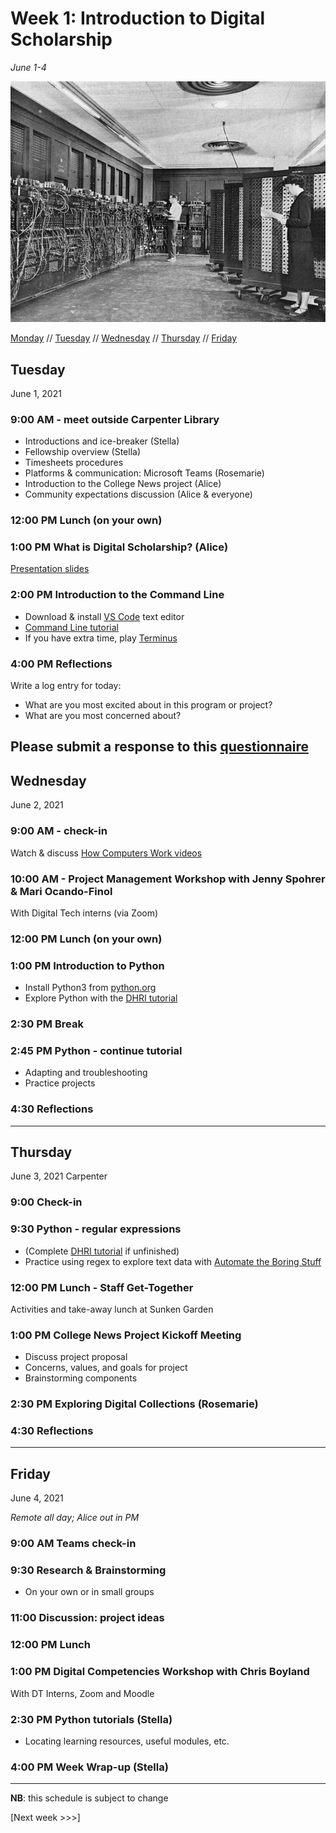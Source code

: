 # Week 1: Introduction to Digital Scholarship

*June 1-4*

![A mid-20th-century computer and two operators](../media/Eniac.jpg)


[Monday](#monday) // [Tuesday](#tuesday) // [Wednesday](#wednesday) // [Thursday](#thursday) // [Friday](#friday)

## Tuesday
June 1, 2021

### 9:00 AM - meet outside Carpenter Library

- Introductions and ice-breaker (Stella)
- Fellowship overview (Stella)
- Timesheets procedures
- Platforms & communication: Microsoft Teams (Rosemarie)
- Introduction to the College News project (Alice)
- Community expectations discussion (Alice & everyone)


### 12:00 PM Lunch (on your own)

### 1:00 PM What is Digital Scholarship? (Alice)
[Presentation slides](https://brynmawr-my.sharepoint.com/:p:/g/personal/amcgrath1_brynmawr_edu/EZMYcvVDa0pGid-DiYQf90gBxhrc9PtVGid3OjvJuheKMQ?e=xfvPWi)


### 2:00 PM Introduction to the Command Line
- Download & install [VS Code](https://code.visualstudio.com/) text editor
- [Command Line tutorial](https://github.com/tri-cods/command-line)
- If you have extra time, play [Terminus](https://web.mit.edu/mprat/Public/web/Terminus/Web/main.html)

### 4:00 PM Reflections
Write a log entry for today:
- What are you most excited about in this program or project?
- What are you most concerned about?

Please submit a response to this [questionnaire](https://forms.office.com/r/htmmUpRGvf)
---

## Wednesday
June 2, 2021

### 9:00 AM - check-in
Watch & discuss [How Computers Work videos](https://www.khanacademy.org/computing/computer-science/how-computers-work2/v/khan-academy-and-codeorg-introducing-how-computers-work)

### 10:00 AM - Project Management Workshop with Jenny Spohrer & Mari Ocando-Finol
With Digital Tech interns (via Zoom)

### 12:00 PM Lunch (on your own)

### 1:00 PM Introduction to Python
- Install Python3 from [python.org](https://www.python.org/downloads/)
- Explore Python with the [DHRI tutorial](https://github.com/DHRI-Curriculum/python)

### 2:30 PM Break

### 2:45 PM Python - continue tutorial
- Adapting and troubleshooting
- Practice projects

### 4:30 Reflections

---

## Thursday
June 3, 2021
Carpenter

### 9:00 Check-in

### 9:30 Python - regular expressions
- (Complete [DHRI tutorial](https://github.com/DHRI-Curriculum/python) if unfinished)
- Practice using regex to explore text data with [Automate the Boring Stuff](https://automatetheboringstuff.com/2e/chapter7/)

### 12:00 PM Lunch - Staff Get-Together
Activities and take-away lunch at Sunken Garden

### 1:00 PM College News Project Kickoff Meeting
- Discuss project proposal
- Concerns, values, and goals for project
- Brainstorming components

### 2:30 PM Exploring Digital Collections (Rosemarie)

### 4:30 Reflections

---

## Friday
June 4, 2021

*Remote all day; Alice out in PM*

### 9:00 AM Teams check-in

### 9:30 Research & Brainstorming
- On your own or in small groups

### 11:00 Discussion: project ideas

### 12:00 PM Lunch

### 1:00 PM Digital Competencies Workshop with Chris Boyland
With DT Interns, Zoom and Moodle

### 2:30 PM Python tutorials (Stella)
- Locating learning resources, useful modules, etc.

### 4:00 PM Week Wrap-up (Stella)

---

**NB**: this schedule is subject to change

[Next week >>>]

